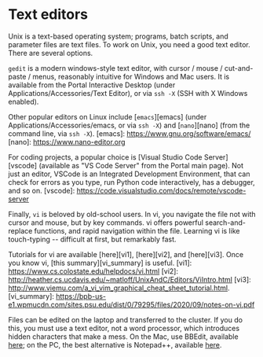 # Text editors

Unix is a text-based operating system;
programs, batch scripts, and parameter files are text files.
To work on Unix, you need a good text editor.  There are several options.  

`gedit` is a modern windows-style text editor,
with cursor / mouse / cut-and-paste / menus,
reasonably intuitive for Windows and Mac users.
It is available from the Portal Interactive Desktop
(under Applications/Accessories/Text Editor),
or via `ssh -X` (SSH with X Windows enabled).

Other popular editors on Linux include [`emacs`][emacs]
(under Applications/Accessories/emacs, or via `ssh -X`)
and [`nano`][nano] (from the command line, via `ssh -X`).
[emacs]: https://www.gnu.org/software/emacs/
[nano]: https://www.nano-editor.org

For coding projects,
a popular choice is [Visual Studio Code Server][vscode]
(available as "VS Code Server" from the Portal main page).
Not just an editor, VSCode is an Integrated Development Environment,
that can check for errors as you type,
run Python code interactively, has a debugger, and so on.
[vscode]: https://code.visualstudio.com/docs/remote/vscode-server

Finally, `vi` is beloved by old-school users.
In vi, you navigate the file not with cursor and mouse, but by key commands.
vi offers powerful search-and-replace functions,
and rapid navigation within the file.
Learning vi is like touch-typing -- 
difficult at first, but remarkably fast.  

Tutorials for vi are available [here][vi1], [here][vi2], and [here][vi3].
Once you know vi, [this summary][vi_summary] is useful.
[vi1]: https://www.cs.colostate.edu/helpdocs/vi.html 
[vi2]: http://heather.cs.ucdavis.edu/~matloff/UnixAndC/Editors/ViIntro.html
[vi3]: http://www.viemu.com/a_vi_vim_graphical_cheat_sheet_tutorial.html.  
[vi_summary]: https://bpb-us-e1.wpmucdn.com/sites.psu.edu/dist/0/79295/files/2020/09/notes-on-vi.pdf

Files can be edited on the laptop and transferred to the cluster.
If you do this, you must use a text editor, not a word processor,
which introduces hidden characters that make a mess.
On the Mac, use BBEdit, available [here](https://www.barebones.com/products/bbedit/);
on the PC, the best alternative is Notepad++, available [here](https://notepad-plus-plus.org).
